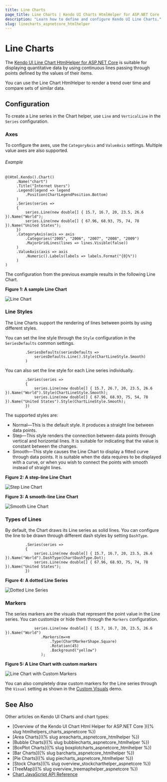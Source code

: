 ```yaml
---
title: Line Charts
page_title: Line Charts | Kendo UI Charts HtmlHelper for ASP.NET Core
description: "Learn how to define and configure Kendo UI Line Charts."
slug: linecharts_aspnetcore_htmlhelper
---
```


# Line Charts

The [Kendo UI Line Chart HtmlHelper for ASP.NET Core](https://demos.telerik.com/aspnet-core/line-charts/index) is suitable for displaying quantitative data by using continuous lines passing through points defined by the values of their items.

You can use the Line Chart HtmlHelper to render a trend over time and compare sets of similar data.

## Configuration

To create a Line series in the Chart helper, use `Line` and `VerticalLine` in the `Series` configuration.

### Axes

To configure the axes, use the `CategoryAxis` and `ValueAxis` settings. Multiple value axes are also supported.

###### Example

    @(Html.Kendo().Chart()
         .Name("chart")
         .Title("Internet Users")
         .Legend(legend => legend
             .Position(ChartLegendPosition.Bottom)
         )
         .Series(series =>
         {
             series.Line(new double[] { 15.7, 16.7, 20, 23.5, 26.6 }).Name("World");
             series.Line(new double[] { 67.96, 68.93, 75, 74, 78 }).Name("United States");
         })
         .CategoryAxis(axis => axis
             .Categories("2005", "2006", "2007", "2008", "2009")
             .MajorGridLines(lines => lines.Visible(false))
         )
         .ValueAxis(axis => axis
             .Numeric().Labels(labels => labels.Format("{0}%"))
         )
    )

The configuration from the previous example results in the following Line Chart.

**Figure 1: A sample Line Chart**

![Line Chart](images/chart-line.png)

### Line Styles

The Line Charts support the rendering of lines between points by using different styles.

You can set the line style through the `Style` configuration in the `SeriesDefaults` common settings.

```
         .SeriesDefaults(seriesDefaults =>
             seriesDefaults.Line().Style(ChartLineStyle.Smooth)
         )
```

You can also set the line style for each Line series individually.

```
         .Series(series =>
         {
             series.Line(new double[] { 15.7, 26.7, 20, 23.5, 26.6 }).Name("World").Style(ChartLineStyle.Smooth);
             series.Line(new double[] { 67.96, 68.93, 75, 54, 78 }).Name("United States").Style(ChartLineStyle.Smooth);
         })
```

The supported styles are:

* Normal&mdash;This is the default style. It produces a straight line between data points.
* Step&mdash;This style renders the connection between data points through vertical and horizontal lines. It is suitable for indicating that the value is constant between the changes.
* Smooth&mdash;This style causes the Line Chart to display a fitted curve through data points. It is suitable when the data requires to be displayed with a curve, or when you wish to connect the points with smooth instead of straight lines.

**Figure 2: A step-line Line Chart**

![Step Line Chart](images/chart-step-line.png)

**Figure 3: A smooth-line Line Chart**

![Smooth Line Chart](images/chart-smooth-line.png)

### Types of Lines

By default, the Chart draws its Line series as solid lines. You can configure the line to be drawn through different dash styles by setting `DashType`.

```
         .Series(series =>
         {
             series.Line(new double[] { 15.7, 16.7, 20, 23.5, 26.6 }).Name("World").DashType(ChartDashType.Dot);
             series.Line(new double[] { 67.96, 68.93, 75, 74, 78 }).Name("United States");
         })
```

**Figure 4: A dotted Line Series**

![Dotted Line Series](images/chart-dotted-line.png)

### Markers

The series markers are the visuals that represent the point value in the Line series. You can customize or hide them through the `Markers` configuration.

```
             series.Line(new double[] { 15.7, 16.7, 20, 23.5, 26.6 }).Name("World")
                .Markers(m=>m
                    .Type(ChartMarkerShape.Square)
                    .Rotation(45)
                    .Background("yellow")
                );
```

**Figure 5: A Line Chart with custom markers**

![Line Chart with Custom Markers](images/chart-line-markers.png)

You can also completely draw custom markers for the Line series through the `Visual` setting as shown in the [Custom Visuals](https://demos.telerik.com/aspnet-core/line-charts/visuals) demo.

## See Also

Other articles on Kendo UI Charts and chart types:

* [Overview of the Kendo UI Chart Html Helper for ASP.NET Core ]({% slug htmlhelpers_charts_aspnetcore %})
* [Area Charts]({% slug areacharts_aspnetcore_htmlhelper %})
* [Bubble Charts]({% slug bubblecharts_aspnetcore_htmlhelper %})
* [BoxPlot Charts]({% slug boxplotcharts_aspnetcore_htmlhelper %})
* [Bar Charts]({% slug barcharts_aspnetcore_htmlhelper %})
* [Pie Charts]({% slug piecharts_aspnetcore_htmlhelper %})
* [Stock Charts]({% slug overview_stockcharthelper_aspnetcore %})
* [TreeMap]({% slug overview_treemaphelper_aspnetcore %})
* [Chart JavaScript API Reference](https://docs.telerik.com/kendo-ui/api/javascript/dataviz/ui/chart)

